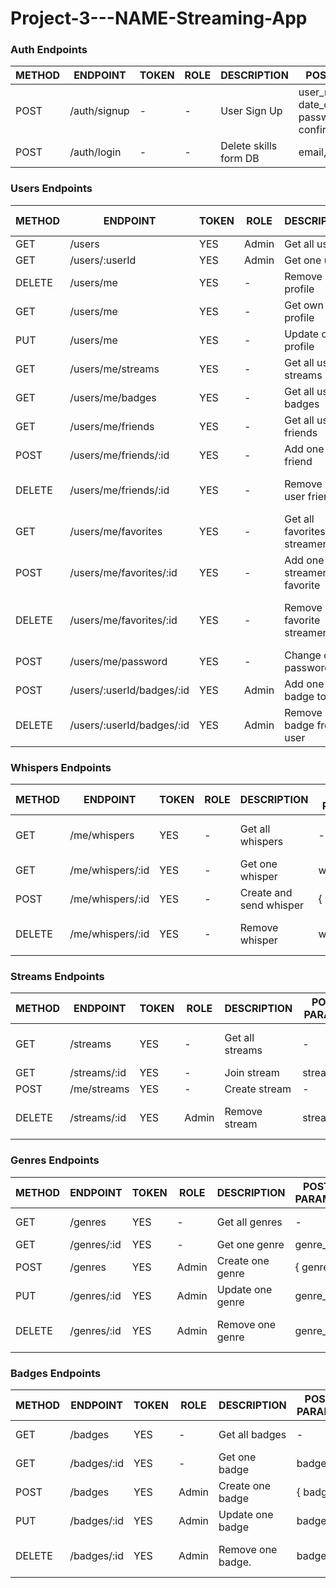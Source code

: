 # Project-3---NAME-Streaming-App

### Auth Endpoints

| METHOD | ENDPOINT     | TOKEN | ROLE | DESCRIPTION           | POST PARAMS                                                 | RETURNS |
| ------ | ------------ | ----- | ---- | --------------------- | ----------------------------------------------------------- | ------- |
| POST   | /auth/signup | -     | -    | User Sign Up          | user_name, email, date_of_birth, password, confirm_password | token   |
| POST   | /auth/login  | -     | -    | Delete skills form DB | email, password                                             | token   |

### Users Endpoints

| METHOD | ENDPOINT                  | TOKEN | ROLE  | DESCRIPTION                  | POST PARAMS                | RETURNS                              |
| ------ | ------------------------- | ----- | ----- | ---------------------------- | -------------------------- | ------------------------------------ |
| GET    | /users                    | YES   | Admin | Get all users                | -                          | [{ users }]                          |
| GET    | /users/:userId            | YES   | Admin | Get one user                 | user_id                    | { user }                             |
| DELETE | /users/me                 | YES   | -     | Remove own profile           | user_id                    | "Profile deleted"                    |
| GET    | /users/me                 | YES   | -     | Get own profile              | user_id                    | { user }                             |
| PUT    | /users/me                 | YES   | -     | Update own profile           | user_id                    | { user }                             |
| GET    | /users/me/streams         | YES   | -     | Get all user streams         | user_id                    | [{ streams }]                        |
| GET    | /users/me/badges          | YES   | -     | Get all user badges          | user_id                    | [{ badges }]                         |
| GET    | /users/me/friends         | YES   | -     | Get all user friends         | user_id                    | [{ friends }]                        |
| POST   | /users/me/friends/:id     | YES   | -     | Add one user friend          | user_id, friend_id         | { friend }                           |
| DELETE | /users/me/friends/:id     | YES   | -     | Remove one user friend       | user_id, friend_id         | "Friend has been removed"            |
| GET    | /users/me/favorites       | YES   | -     | Get all favorites streamers  | ¿user_id?                  | [{ streamers }]                      |
| POST   | /users/me/favorites/:id   | YES   | -     | Add one streamer to favorite | streamer_id                | { streamer }                         |
| DELETE | /users/me/favorites/:id   | YES   | -     | Remove one favorite streamer | streamer_id                | "Favorite streamer has been removed" |
| POST   | /users/me/password        | YES   | -     | Change own password          | old_password, new_password | "Password updated"                   |
| POST   | /users/:userId/badges/:id | YES   | Admin | Add one badge to user        | user_id, badge_id          | { badge }                            |
| DELETE | /users/:userId/badges/:id | YES   | Admin | Remove one badge from user   | user_id, badge_id          | "Badge has been removed"             |

### Whispers Endpoints

| METHOD | ENDPOINT         | TOKEN | ROLE | DESCRIPTION             | POST PARAMS | RETURNS                    |
| ------ | ---------------- | ----- | ---- | ----------------------- | ----------- | -------------------------- |
| GET    | /me/whispers     | YES   | -    | Get all whispers        | -           | [{ whisper }]              |
| GET    | /me/whispers/:id | YES   | -    | Get one whisper         | whisper_id  | { whisper }                |
| POST   | /me/whispers/:id | YES   | -    | Create and send whisper | { whisper } | { whisper }                |
| DELETE | /me/whispers/:id | YES   | -    | Remove whisper          | whisper_id  | "Whisper has been deleted" |

### Streams Endpoints

| METHOD | ENDPOINT     | TOKEN | ROLE  | DESCRIPTION     | POST PARAMS | RETURNS                    |
| ------ | ------------ | ----- | ----- | --------------- | ----------- | -------------------------- |
| GET    | /streams     | YES   | -     | Get all streams | -           | [{ streams }]              |
| GET    | /streams/:id | YES   | -     | Join stream     | stream_id   | { stream }                 |
| POST   | /me/streams  | YES   | -     | Create stream   | -           | { stream }                 |
| DELETE | /streams/:id | YES   | Admin | Remove stream   | stream_id   | "Streams has been deleted" |

### Genres Endpoints

| METHOD | ENDPOINT    | TOKEN | ROLE  | DESCRIPTION      | POST PARAMS | RETURNS                   |
| ------ | ----------- | ----- | ----- | ---------------- | ----------- | ------------------------- |
| GET    | /genres     | YES   | -     | Get all genres   | -           | [{ genres }]              |
| GET    | /genres/:id | YES   | -     | Get one genre    | genre_id    | { genre }                 |
| POST   | /genres     | YES   | Admin | Create one genre | { genre }   | { genre }                 |
| PUT    | /genres/:id | YES   | Admin | Update one genre | genre_id    | { genre }                 |
| DELETE | /genres/:id | YES   | Admin | Remove one genre | genre_id    | "Genres has been deleted" |

### Badges Endpoints

| METHOD | ENDPOINT    | TOKEN | ROLE  | DESCRIPTION       | POST PARAMS | RETURNS                   |
| ------ | ----------- | ----- | ----- | ----------------- | ----------- | ------------------------- |
| GET    | /badges     | YES   | -     | Get all badges    | -           | [{ badges }]              |
| GET    | /badges/:id | YES   | -     | Get one badge     | badge_id    | { badge }                 |
| POST   | /badges     | YES   | Admin | Create one badge  | { badge }   | { badge }                 |
| PUT    | /badges/:id | YES   | Admin | Update one badge  | badge_id    | { badge }                 |
| DELETE | /badges/:id | YES   | Admin | Remove one badge. | badge_id    | "Badges has been deleted" |
